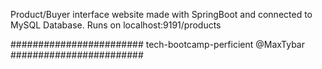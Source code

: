 Product/Buyer interface website made with SpringBoot and connected to MySQL Database. Runs on localhost:9191/products

########################
tech-bootcamp-perficient @MaxTybar
########################